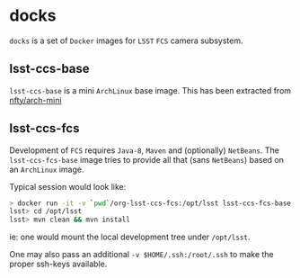 docks
=====

`docks` is a set of `Docker` images for `LSST` `FCS` camera subsystem.

## lsst-ccs-base
`lsst-ccs-base` is a mini `ArchLinux` base image.
This has been extracted from
[nfty/arch-mini](https://github.com/nfnty/dockerfiles/tree/master/images/arch-mini)

## lsst-ccs-fcs
Development of `FCS` requires `Java-8`, `Maven` and (optionally) `NetBeans`.
The `lsst-ccs-fcs-base` image tries to provide all that (sans `NetBeans`) based
on an `ArchLinux` image.

Typical session would look like:

```sh
> docker run -it -v `pwd`/org-lsst-ccs-fcs:/opt/lsst lsst-ccs-fcs-base
lsst> cd /opt/lsst
lsst> mvn clean && mvn install
```

ie: one would mount the local development tree under `/opt/lsst`.

One may also pass an additional `-v $HOME/.ssh:/root/.ssh` to make the proper
ssh-keys available.


